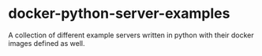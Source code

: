 # docker-python-server-examples
A collection of different example servers written in python with their docker images defined as well.
